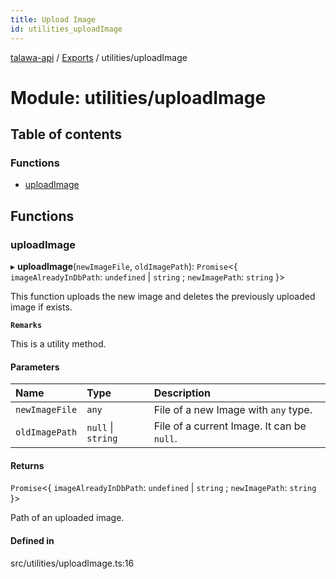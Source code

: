 ```yaml
---
title: Upload Image
id: utilities_uploadImage
---
```

[talawa-api](../README.md) / [Exports](../modules.md) / utilities/uploadImage

# Module: utilities/uploadImage

## Table of contents

### Functions

- [uploadImage](utilities_uploadImage.md#uploadimage)

## Functions

### uploadImage

▸ **uploadImage**(`newImageFile`, `oldImagePath`): `Promise`<{ `imageAlreadyInDbPath`: `undefined` \| `string` ; `newImagePath`: `string`  }\>

This function uploads the new image and deletes the previously uploaded image if exists.

**`Remarks`**

This is a utility method.

#### Parameters

| Name | Type | Description |
| :------ | :------ | :------ |
| `newImageFile` | `any` | File of a new Image with `any` type. |
| `oldImagePath` | ``null`` \| `string` | File of a current Image. It can be `null`. |

#### Returns

`Promise`<{ `imageAlreadyInDbPath`: `undefined` \| `string` ; `newImagePath`: `string`  }\>

Path of an uploaded image.

#### Defined in

src/utilities/uploadImage.ts:16
